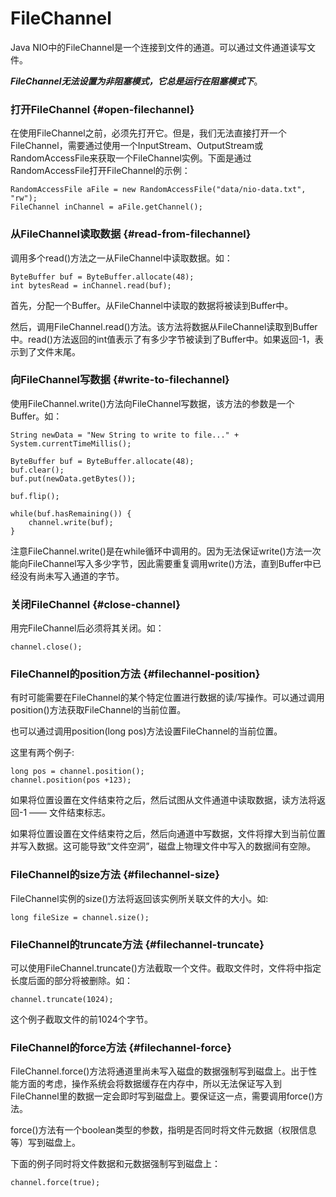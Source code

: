 # FileChannel

Java NIO中的FileChannel是一个连接到文件的通道。可以通过文件通道读写文件。

_**FileChannel无法设置为非阻塞模式，它总是运行在阻塞模式下**_。

### 打开FileChannel {#open-filechannel}

在使用FileChannel之前，必须先打开它。但是，我们无法直接打开一个FileChannel，需要通过使用一个InputStream、OutputStream或RandomAccessFile来获取一个FileChannel实例。下面是通过RandomAccessFile打开FileChannel的示例：

```
RandomAccessFile aFile = new RandomAccessFile("data/nio-data.txt", "rw");
FileChannel inChannel = aFile.getChannel();
```

### 从FileChannel读取数据 {#read-from-filechannel}

调用多个read\(\)方法之一从FileChannel中读取数据。如：

```
ByteBuffer buf = ByteBuffer.allocate(48);
int bytesRead = inChannel.read(buf);
```

首先，分配一个Buffer。从FileChannel中读取的数据将被读到Buffer中。

然后，调用FileChannel.read\(\)方法。该方法将数据从FileChannel读取到Buffer中。read\(\)方法返回的int值表示了有多少字节被读到了Buffer中。如果返回-1，表示到了文件末尾。

### 向FileChannel写数据 {#write-to-filechannel}

使用FileChannel.write\(\)方法向FileChannel写数据，该方法的参数是一个Buffer。如：

```
String newData = "New String to write to file..." + System.currentTimeMillis();

ByteBuffer buf = ByteBuffer.allocate(48);
buf.clear();
buf.put(newData.getBytes());

buf.flip();

while(buf.hasRemaining()) {
    channel.write(buf);
}
```

注意FileChannel.write\(\)是在while循环中调用的。因为无法保证write\(\)方法一次能向FileChannel写入多少字节，因此需要重复调用write\(\)方法，直到Buffer中已经没有尚未写入通道的字节。

### 关闭FileChannel {#close-channel}

用完FileChannel后必须将其关闭。如：

```
channel.close();
```

### FileChannel的position方法 {#filechannel-position}

有时可能需要在FileChannel的某个特定位置进行数据的读/写操作。可以通过调用position\(\)方法获取FileChannel的当前位置。

也可以通过调用position\(long pos\)方法设置FileChannel的当前位置。

这里有两个例子:

```
long pos = channel.position();
channel.position(pos +123);
```

如果将位置设置在文件结束符之后，然后试图从文件通道中读取数据，读方法将返回-1 —— 文件结束标志。

如果将位置设置在文件结束符之后，然后向通道中写数据，文件将撑大到当前位置并写入数据。这可能导致“文件空洞”，磁盘上物理文件中写入的数据间有空隙。

### FileChannel的size方法 {#filechannel-size}

FileChannel实例的size\(\)方法将返回该实例所关联文件的大小。如:

```
long fileSize = channel.size();
```

### FileChannel的truncate方法 {#filechannel-truncate}

可以使用FileChannel.truncate\(\)方法截取一个文件。截取文件时，文件将中指定长度后面的部分将被删除。如：

```
channel.truncate(1024);
```

这个例子截取文件的前1024个字节。

### FileChannel的force方法 {#filechannel-force}

FileChannel.force\(\)方法将通道里尚未写入磁盘的数据强制写到磁盘上。出于性能方面的考虑，操作系统会将数据缓存在内存中，所以无法保证写入到FileChannel里的数据一定会即时写到磁盘上。要保证这一点，需要调用force\(\)方法。

force\(\)方法有一个boolean类型的参数，指明是否同时将文件元数据（权限信息等）写到磁盘上。

下面的例子同时将文件数据和元数据强制写到磁盘上：

```
channel.force(true);
```



